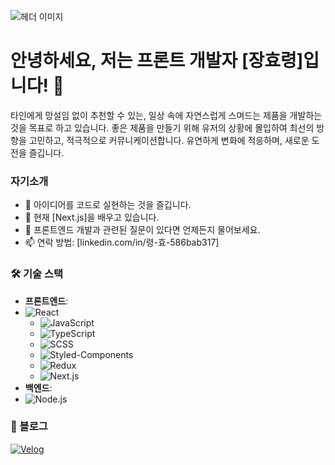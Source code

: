 <!--
**hyo-ryeong/hyo-ryeong** is a ✨ _special_ ✨ repository because its `README.md` (this file) appears on your GitHub profile.

Here are some ideas to get you started:

- 🔭 I’m currently working on ...
- 🌱 I’m currently learning ...
- 👯 I’m looking to collaborate on ...
- 🤔 I’m looking for help with ...
- 💬 Ask me about ...
- 📫 How to reach me: ...
- 😄 Pronouns: ...
- ⚡ Fun fact: ...
-->

![헤더 이미지](https://ac-p3.namu.la/20210520/4b17730ac450411bf98395a77e47acf862d8d5db89e16233c478f0b80cb91579.jpg?expires=1722400795&key=z27rE_yiTeKuW3RKb6axvA&type=orig)  <!-- 재미있는 이미지를 첨부할 수 있는 URL을 추가하세요 -->

# 안녕하세요, 저는 프론트 개발자 [장효령]입니다! 👋

타인에게 망설임 없이 추천할 수 있는, 일상 속에 자연스럽게 스며드는 제품을 개발하는 것을 목표로 하고 있습니다. 좋은 제품을 만들기 위해 유저의 상황에 몰입하여 최선의 방향을 고민하고, 적극적으로 커뮤니케이션합니다.
유연하게 변화에 적응하며, 새로운 도전을 즐깁니다.

### 자기소개

- 🚀 아이디어를 코드로 실현하는 것을 즐깁니다.
- 🌱 현재 [Next.js]을 배우고 있습니다.
- 💬 프론트엔드 개발과 관련된 질문이 있다면 언제든지 물어보세요.
- 📫 연락 방법: [linkedin.com/in/령-효-586bab317]

### 🛠️ 기술 스택

- **프론트엔드**: 
- ![React](https://img.shields.io/badge/React-20232A?style=for-the-badge&logo=react&logoColor=61DAFB)
  - ![JavaScript](https://img.shields.io/badge/JavaScript-F7DF1E?style=for-the-badge&logo=javascript&logoColor=black)
  - ![TypeScript](https://img.shields.io/badge/TypeScript-007ACC?style=for-the-badge&logo=typescript&logoColor=white)
  - ![SCSS](https://img.shields.io/badge/SCSS-CC6699?style=for-the-badge&logo=sass&logoColor=white)
  - ![Styled-Components](https://img.shields.io/badge/Styled--Components-DB7093?style=for-the-badge&logo=styled-components&logoColor=white)
  - ![Redux](https://img.shields.io/badge/Redux-764ABC?style=for-the-badge&logo=redux&logoColor=white)
  - ![Next.js](https://img.shields.io/badge/Next.js-000000?style=for-the-badge&logo=next.js&logoColor=white)
- **백엔드**: 
 - ![Node.js](https://img.shields.io/badge/Node.js-339933?style=for-the-badge&logo=nodedotjs&logoColor=white)


<!-- ### 📈 GitHub 통계

![GitHub 통계](https://github-readme-stats.vercel.app/api?username=your-github-username&show_icons=true&theme=radical)
![사용 언어](https://github-readme-stats.vercel.app/api/top-langs/?username=your-github-username&layout=compact&theme=radical) -->

 <!-- ### 🌐 소셜 링크

[![LinkedIn](https://img.shields.io/badge/LinkedIn-0077B5?style=for-the-badge&logo=linkedin&logoColor=white)](https://linkedin.com/in/your-linkedin)
[![Twitter](https://img.shields.io/badge/Twitter-1DA1F2?style=for-the-badge&logo=twitter&logoColor=white)](https://twitter.com/your-twitter)

 필요에 따라 더 많은 배지와 소셜 미디어 링크를 추가할 수 있습니다 -->

### 📜 블로그
[![Velog](https://img.shields.io/badge/Velog-20C997?style=for-the-badge&logo=velog&logoColor=white)](https://velog.io/@ryeong1109/posts)




